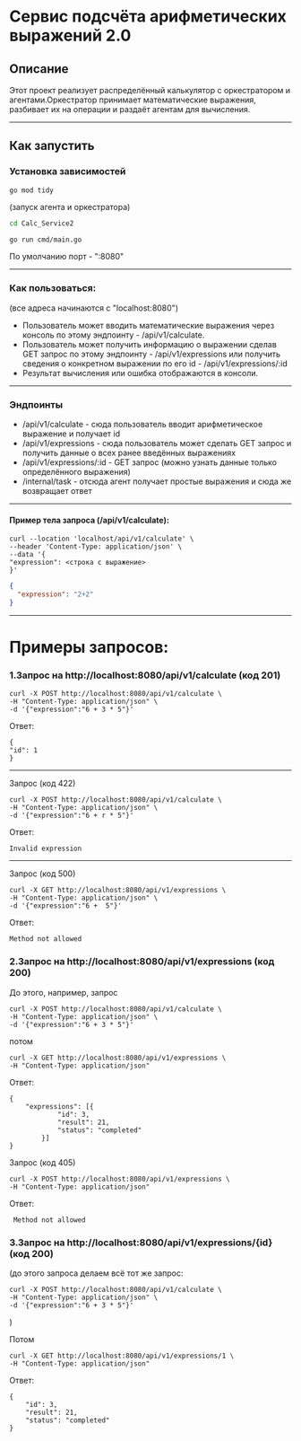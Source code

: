 # Сервис подсчёта арифметических выражений 2.0

## Описание

Этот проект реализует распределённый калькулятор с оркестратором и агентами.Оркестратор принимает математические выражения, разбивает их на операции и раздаёт агентам для вычисления.

---

## Как запустить
### Установка зависимостей
````
go mod tidy
````

(запуск агента и оркестратора)
````bash
cd Calc_Service2
````
````bash
go run cmd/main.go
````
По умолчанию порт - ":8080"

---


###  Как пользоваться:
(все адреса начинаются с "localhost:8080")
- Пользователь может вводить математические выражения через консоль по этому эндпоинту - /api/v1/calculate.
- Пользователь может получить информацию о выражении сделав GET запрос по этому эндпоинту - /api/v1/expressions или получить сведения о конкретном выражении по его id  - /api/v1/expressions/:id
- Результат вычисления или ошибка отображаются в консоли.
---

### Эндпоинты
- /api/v1/calculate - сюда пользователь вводит арифметическое выражение и получает id 
- /api/v1/expressions - сюда пользователь может сделать  GET запрос и получить данные о всех ранее введённых выражениях
- /api/v1/expressions/:id - GET запрос (можно узнать данные только определённого выражения)
- /internal/task - отсюда агент получает простые выражения и сюда же возвращает ответ
---
#### Пример тела запроса (/api/v1/calculate):
```
curl --location 'localhost/api/v1/calculate' \
--header 'Content-Type: application/json' \
--data '{
"expression": <строка с выражение>
}'
```
```json
{
  "expression": "2+2"
}
```
---


# Примеры запросов:

### 1.Запрос на http://localhost:8080/api/v1/calculate (код 201)
```
curl -X POST http://localhost:8080/api/v1/calculate \
-H "Content-Type: application/json" \
-d '{"expression":"6 + 3 * 5"}'
```

Ответ:
```
{
"id": 1
}
```
---
Запрос (код 422)

```
curl -X POST http://localhost:8080/api/v1/calculate \
-H "Content-Type: application/json" \
-d '{"expression":"6 + r * 5"}'
```

Ответ:
```
Invalid expression
```

---
Запрос (код 500)

```
curl -X GET http://localhost:8080/api/v1/expressions \
-H "Content-Type: application/json" \
-d '{"expression":"6 +  5"}'
```

Ответ:

```
Method not allowed
```

### 2.Запрос на http://localhost:8080/api/v1/expressions (код 200)

До этого, например, запрос
```
curl -X POST http://localhost:8080/api/v1/calculate \
-H "Content-Type: application/json" \
-d '{"expression":"6 + 3 * 5"}'
``` 
потом
```
curl -X GET http://localhost:8080/api/v1/expressions \
-H "Content-Type: application/json"
```

Ответ:
```
{
    "expressions": [{
            "id": 3,
            "result": 21,
            "status": "completed"
        }]
}
```

Запрос (код 405)
````
curl -X POST http://localhost:8080/api/v1/expressions \
-H "Content-Type: application/json"
````

Ответ:
```
 Method not allowed
```



### 3.Запрос на http://localhost:8080/api/v1/expressions/{id} (код 200)
(до этого запроса делаем всё тот же запрос:

```
curl -X POST http://localhost:8080/api/v1/calculate \
-H "Content-Type: application/json" \
-d '{"expression":"6 + 3 * 5"}'
``` 
)

Потом
```
curl -X GET http://localhost:8080/api/v1/expressions/1 \
-H "Content-Type: application/json"
```

Ответ:
```
{
    "id": 3,
    "result": 21,
    "status": "completed"
}
```
